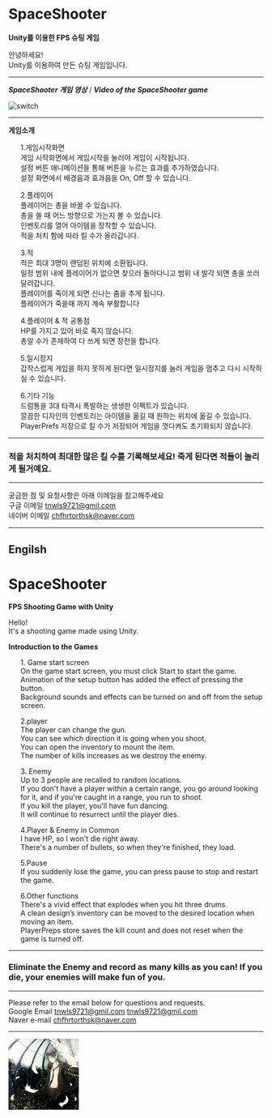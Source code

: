 # SpaceShooter
**Unity를 이용한 FPS 슈팅 게임**

안녕하세요! <br>
Unity를 이용하여 만든 슈팅 게임입니다. <br>

***
***SpaceShooter 게임 영상*** / ***Video of the SpaceShooter game***

![switch](./Image/GIF.gif)

***
**게임소개**
<ul> 1.게임시작화면 <br>
게임 시작화면에서 게임시작을 눌러야 게임이 시작됩니다. <br>
설정 버튼 애니메이션을 통해 버튼을 누르는 효과를 추가하였습니다. <br>
설정 화면에서 배경음과 효과음을 On, Off 할 수 있습니다. <br>
</ul>

<ul> 2.플레이어 <br>
플레이어는 총을 바꿀 수 있습니다. <br>
총을 쏠 때 어느 방향으로 가는지 볼 수 있습니다. <br>
인벤토리를 열어 아이템을 장착할 수 있습니다. <br>
적을 처치 함에 따라 킬 수가 올라갑니다. <br>
</ul>

<ul> 3.적 <br>
적은 최대 3명이 랜덤된 위치에 소환됩니다. <br>
일정 범위 내에 플레이어가 없으면 찾으러 돌아다니고 범위 내 발각 되면 총을 쏘러 달려갑니다. <br>
플레이어를 죽이게 되면 신나는 춤을 추게 됩니다. <br>
플레이어가 죽을때 까지 계속 부활합니다<br>
</ul>

<ul> 4.플레이어 & 적 공통점 <br>
HP를 가지고 있어 바로 죽지 않습니다. <br>
총알 수가 존재하여 다 쓰게 되면 장전을 합니다. <br>
</ul>

<ul> 5.일시정지 <br>
갑작스럽게 게임을 하지 못하게 된다면 일시정지를 눌러 게임을 멈추고 다시 시작하실 수 있습니다. <br>
</ul>

<ul> 6.기타 기능 <br>
드럼통을 3대 타격시 폭발하는 생생한 이펙트가 있습니다. <br> 
깔끔한 디자인의 인벤토리는 아이템을 옮길 때 원하는 위치에 옮길 수 있습니다. <br>
PlayerPrefs 저장으로 킬 수가 저장되어 게임을 껏다켜도 초기화되지 않습니다. <br>
</ul>

***

### 적을 처치하여 최대한 많은 킬 수를 기록해보세요! 죽게 된다면 적들이 놀리게 될거예요.

***

궁금한 점 및 요청사항은 아래 이메일을 참고해주세요<br>
구글 이메일 tnwls9721@gmil.com<br>
네이버 이메일 chfhrtorthsk@naver.com<br>

***
## Engilsh
# SpaceShooter
**FPS Shooting Game with Unity**

Hello! <br>
It's a shooting game made using Unity. <br>

**Introduction to the Games**
<Ul> 1. Game start screen <br>
On the game start screen, you must click Start to start the game. <br>
Animation of the setup button has added the effect of pressing the button. <br>
Background sounds and effects can be turned on and off from the setup screen. <br>
</ul>

<Ul> 2.player <br>
The player can change the gun. <br>
You can see which direction it is going when you shoot. <br>
You can open the inventory to mount the item. <br>
The number of kills increases as we destroy the enemy. <br>
</ul>

<Ul> 3. Enemy <br>
Up to 3 people are recalled to random locations. <br>
If you don't have a player within a certain range, you go around looking for it, and if you're caught in a range, you run to shoot. <br>
If you kill the player, you'll have fun dancing. <br>
It will continue to resurrect until the player dies. <br>
</ul>

<Ul> 4.Player & Enemy in Common <br>
I have HP, so I won't die right away. <br>
There's a number of bullets, so when they're finished, they load. <br>
</ul>

<Ul> 5.Pause <br>
If you suddenly lose the game, you can press pause to stop and restart the game. <br>
</ul>

<Ul> 6.Other functions <br>
There's a vivid effect that explodes when you hit three drums. <br>
A clean design’s inventory can be moved to the desired location when moving an item. <br>
PlayerPreps store saves the kill count and does not reset when the game is turned off. <br>
</ul>

***

### Eliminate the Enemy and record as many kills as you can! If you die, your enemies will make fun of you.

***

Please refer to the email below for questions and requests. <br>
Google Email tnwls9721@gmil.com tnwls9721@gmil.com <br>
Naver e-mail chfhrtorthsk@naver.com

***

![switch](./Image/anima.png)